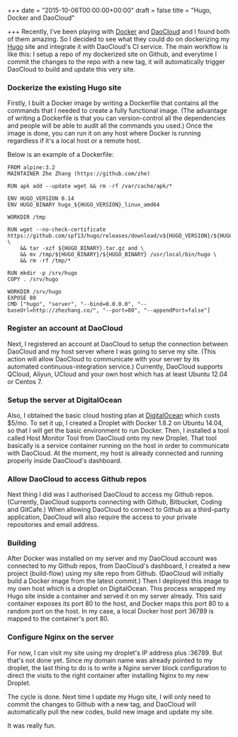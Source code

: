 +++
date = "2015-10-06T00:00:00+00:00"
draft = false
title = "Hugo, Docker and DaoCloud"

+++
Recently, I've been playing with [Docker](https://www.docker.com/) and [DaoCloud](https://www.daocloud.io/) and I found both of them amazing. So I decided to see what they could do on dockerizing my [Hugo](http://gohugo.io/) site and integrate it with DaoCloud's CI service. The main workflow is like this: I setup a repo of my dockerized site on Github, and everytime I commit the changes to the repo with a new tag, it will automatically trigger DaoCloud to build and update this very site.

### Dockerize the existing Hugo site

Firstly, I built a Docker image by writing a Dockerfile that contains all the commands that I needed to create a fully functional image. (The advantage of writing a Dockerfile is that you can version-control all the dependencies and people will be able to audit all the commands you used.) Once the image is done, you can run it on any host where Docker is running regardless if it's a local host or a remote host.

Below is an example of a Dockerfile:

```
FROM alpine:3.2
MAINTAINER Zhe Zhang (https://github.com/zhe)

RUN apk add --update wget && rm -rf /var/cache/apk/*

ENV HUGO_VERSION 0.14
ENV HUGO_BINARY hugo_${HUGO_VERSION}_linux_amd64

WORKDIR /tmp

RUN wget --no-check-certificate https://github.com/spf13/hugo/releases/download/v${HUGO_VERSION}/${HUGO_BINARY}.tar.gz \
    && tar -xzf ${HUGO_BINARY}.tar.gz and \
    && mv /tmp/${HUGO_BINARY}/${HUGO_BINARY} /usr/local/bin/hugo \
    && rm -rf /tmp/*

RUN mkdir -p /srv/hugo
COPY . /srv/hugo

WORKDIR /srv/hugo
EXPOSE 80
CMD ["hugo", "server", "--bind=0.0.0.0", "--baseUrl=http://zhezhang.co/", "--port=80", "--appendPort=false"]
```

### Register an account at DaoCloud

Next, I registered an account at DaoCloud to setup the connection between DaoCloud and my host server where I was going to serve my site. (This action will allow DaoCloud to communicate with your server by its automated continuous-integration service.) Currently, DaoCloud supports QCloud, Aliyun, UCloud and your own host which has at least Ubuntu 12.04 or Centos 7.

### Setup the server at DigitalOcean

Also, I obtained the basic cloud hosting plan at [DigitalOcean](https://www.digitalocean.com/?refcode=f3851a9bdb88) which costs $5/mo. To set it up, I created a Droplet with Docker 1.8.2 on Ubuntu 14.04, so that I will get the basic environment to run Docker. Then, I installed a tool called Host Monitor Tool from DaoCloud onto my new Droplet. That tool basically is a service container running on the host in order to communicate with DaoCloud. At the moment, my host is already connected and running properly inside DaoCloud's dashboard. 

### Allow DaoCloud to access Github repos

Next thing I did was I authorised DaoCloud to access my Github repos. (Currently, DaoCloud supports connecting with Github, Bitbucket, Coding and GitCafe.) When allowing DaoCloud to connect to Github as a third-party application, DaoCloud will also require the access to your private repositories and email address. 

### Building

After Docker was installed on my server and my DaoCloud account was connected to my Github repos, from DaoCloud's dashboard, I created a new project (build-flow) using my site repo from Github. (DaoCloud will initially build a Docker image from the latest commit.) Then I deployed this image to my own host which is a droplet on DigitalOcean. This process wrapped my Hugo site inside a container and served it on my server already. This said container exposes its port 80 to the host, and Docker maps this port 80 to a random port on the host. In my case, a local Docker host port 36789 is mapped to the container's port 80. 

### Configure Nginx on the server

For now, I can visit my site using my droplet's IP address plus :36789. But that's not done yet. Since my domain name was already pointed to my droplet, the last thing to do is to write a Nginx server block configuration to direct the visits to the right container after installing Nginx to my new Droplet.

The cycle is done. Next time I update my Hugo site, I will only need to commit the changes to Github with a new tag, and DaoCloud will automatically pull the new codes, build new image and update my site.

It was really fun.